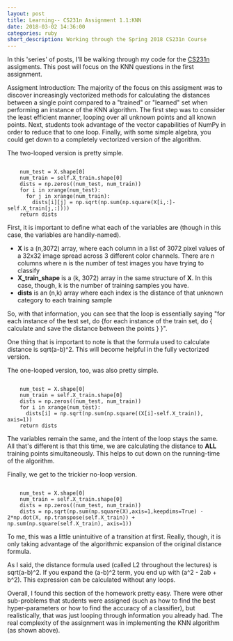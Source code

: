 ```yaml
---
layout: post
title: Learning-- CS231n Assignment 1.1:KNN
date: 2018-03-02 14:36:00
categories: ruby
short_description: Working through the Spring 2018 CS231n Course
---
```

In this 'series' of posts, I'll be walking through my code for the <a href="http://cs231n.stanford.edu/index.html">CS231n</a> assigments.  This post will focus on the KNN questions in the first assignment.

Assigment Introduction: The majority of the focus on this assigment was to discover increasingly vectorized methods for calculating the distances between a single point compared to a "trained" or "learned" set when performing an instance of the KNN algorithm.  The first step was to consider the least efficient manner, looping over all unknown points and all known points.  Next, students took advantage of the vector capabilities of NumPy in order to reduce that to one loop.  Finally, with some simple algebra, you could get down to a completely vectorized version of the algorithm.

The two-looped version is pretty simple.

<code>
	num_test = X.shape[0]
    num_train = self.X_train.shape[0]
    dists = np.zeros((num_test, num_train))
    for i in xrange(num_test):
      for j in xrange(num_train):
        dists[i][j] = np.sqrt(np.sum(np.square(X[i,:]-self.X_train[j,:])))
    return dists
</code>

First, it is important to define what each of the variables are (though in this case, the variables are handily-named).

<ul>
	<li><strong>X</strong> is a (n,3072) array, where each column in a list of 3072 pixel values of a 32x32 image spread across 3 different color channels.  There are n columns where n is the number of test images you have trying to classify</li>
	<li><strong>X_train_shape</strong> is a (k, 3072) array in the same structure of <strong>X</strong>.  In this case, though, k is the number of training samples you have.</li>
	<li><strong>dists</strong> is an (n,k) array where each index is the distance of that unknown category to each training sample</li>
</ul>

So, with that information, you can see that the loop is essentially saying "for each instance of the test set, do {for each instance of the train set, do { calculate and save the distance between the points } }".

One thing that is important to note is that the formula used to calculate distance is sqrt(a-b)^2.  This will become helpful in the fully vectorized version.

The one-looped version, too, was also pretty simple.

<code>
	num_test = X.shape[0]
    num_train = self.X_train.shape[0]
    dists = np.zeros((num_test, num_train))
    for i in xrange(num_test):
      dists[i] = np.sqrt(np.sum(np.square((X[i]-self.X_train)), axis=1))
    return dists
</code>

The variables remain the same, and the intent of the loop stays the same.  All that's different is that this time, we are calculating the distance to <strong>ALL</strong> training points simultaneously.  This helps to cut down on the running-time of the algorithm.

Finally, we get to the trickier no-loop version.

<code>
	num_test = X.shape[0]
    num_train = self.X_train.shape[0]
    dists = np.zeros((num_test, num_train)) 
	dists = np.sqrt(np.sum(np.square(X),axis=1,keepdims=True) - 2*np.dot(X, np.transpose(self.X_train)) + np.sum(np.square(self.X_train), axis=1))
</code>

To me, this was a little unintuitive of a transition at first.  Really, though, it is only taking advantage of the algorithmic expansion of the original distance formula.

As I said, the distance formula used (called L2 throughout the lectures) is sqrt(a-b)^2.  If you expand the (a-b)^2 term, you end up with (a^2 - 2ab + b^2).  This expression can be calculated without any loops.

Overall, I found this section of the homework pretty easy.  There were other sub-problems that students were assigned (such as how to find the best hyper-parameters or how to find the accuracy of a classifier), but realistically, that was just looping through information you already had.  The real complexity of the assignment was in implementing the KNN algorithm (as shown above).